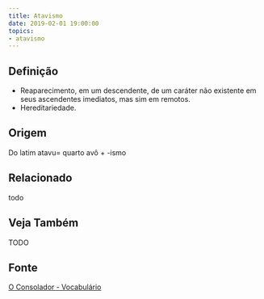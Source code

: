 ```yaml
---
title: Atavismo
date: 2019-02-01 19:00:00
topics:
- atavismo
---
```


## Definição
* Reaparecimento, em um descendente, de um caráter não existente em seus
  ascendentes imediatos, mas sim em remotos. 
* Hereditariedade.

## Origem
Do latim atavu= quarto avô + -ismo

## Relacionado
todo

## Veja Também
TODO

## Fonte
[O Consolador - Vocabulário](http://www.oconsolador.com.br/linkfixo/vocabulario/principal.html)
